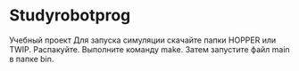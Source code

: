 # Studyrobotprog
Учебный проект
Для запуска симуляции скачайте папки HOPPER или TWIP. Распакуйте. Выполните команду make. Затем запустите файл main в папке bin.
